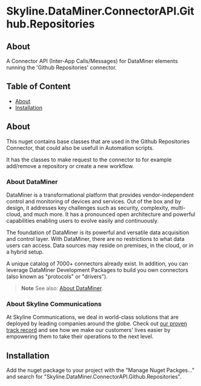 # Skyline.DataMiner.ConnectorAPI.Github.Repositories

## About

A Connector API (Inter-App Calls/Messages) for DataMiner elements running the 'Github Repositories' connector.

## Table of Content

- [About](#About-DataMiner)
- [Installation](#Installation)

## About

This nuget contains base classes that are used in the Github Repositories Connector, that could also be usefull in Automation scripts. 

It has the classes to make request to the connector to for example add/remove a repository or create a new workflow.

### About DataMiner

DataMiner is a transformational platform that provides vendor-independent control and monitoring of devices and services. Out of the box and by design, it addresses key challenges such as security, complexity, multi-cloud, and much more. It has a pronounced open architecture and powerful capabilities enabling users to evolve easily and continuously.

The foundation of DataMiner is its powerful and versatile data acquisition and control layer. With DataMiner, there are no restrictions to what data users can access. Data sources may reside on premises, in the cloud, or in a hybrid setup.

A unique catalog of 7000+ connectors already exist. In addition, you can leverage DataMiner Development Packages to build you own connectors (also known as "protocols" or "drivers").

> **Note**
> See also: [About DataMiner](https://aka.dataminer.services/about-dataminer).

### About Skyline Communications

At Skyline Communications, we deal in world-class solutions that are deployed by leading companies around the globe. Check out [our proven track record](https://aka.dataminer.services/about-skyline) and see how we make our customers' lives easier by empowering them to take their operations to the next level.



## Installation

Add the nuget package to your project with the "Manage Nuget Packges..." and search for "Skyline.DataMiner.ConnectorAPI.Github.Repositories".
